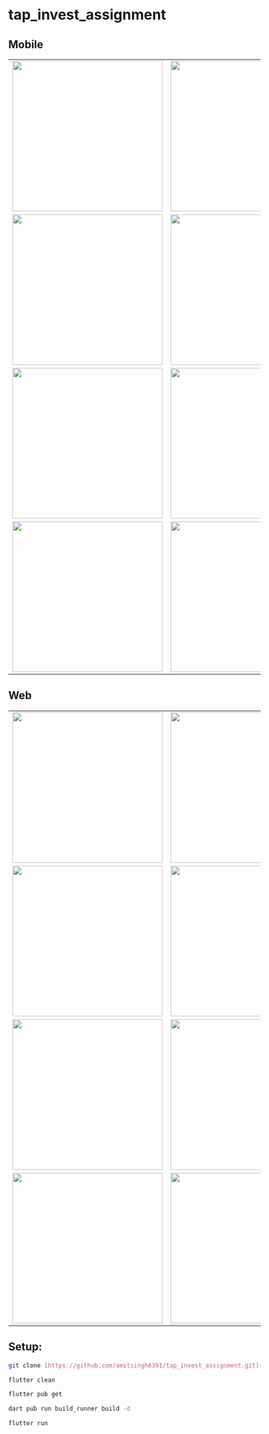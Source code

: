 # tap_invest_assignment


## Mobile

<table>
  <tr>
    <td><Image src="screenshot/mobile/home1.png" width ="300"></td>
    <td><Image src="screenshot/mobile/home2.png" width ="300"></td>
    <td><Image src="screenshot/mobile/home3.png" width ="300"></td>
  </tr>
   <tr>
    <td><Image src="screenshot/mobile/purchase1.png" width ="300"></td>
    <td><Image src="screenshot/mobile/purchase2.png" width ="300"></td>
    <td><Image src="screenshot/mobile/purchase3.png" width ="300"></td>
  </tr>
   <tr>
    <td><Image src="screenshot/mobile/processing1.png" width ="300"></td>
    <td><Image src="screenshot/mobile/processing2.png" width ="300"></td>
    <td><Image src="screenshot/mobile/processing3.png" width ="300"></td>
  </tr>
   <tr>
    <td><Image src="screenshot/mobile/signin1.png" width ="300"></td>
    <td><Image src="screenshot/mobile/signin.png" width ="300"></td>
  </tr>
</table>

## Web

<table>
  <tr>
    <td><Image src="screenshot/web/home1.png" width ="300"></td>
    <td><Image src="screenshot/web/home2.png" width ="300"></td>
    <td><Image src="screenshot/web/home3.png" width ="300"></td>
  </tr>
   <tr>
    <td><Image src="screenshot/web/purchase1.png" width ="300"></td>
    <td><Image src="screenshot/web/purchase2.png" width ="300"></td>
    <td><Image src="screenshot/web/purchase3.png" width ="300"></td>
  </tr>
   <tr>
    <td><Image src="screenshot/web/processing1.png" width ="300"></td>
    <td><Image src="screenshot/web/processing2.png" width ="300"></td>
  </tr>
   <tr>
    <td><Image src="screenshot/web/signin1.png" width ="300"></td>
    <td><Image src="screenshot/web/submit1.png" width ="300"></td>
  </tr>
</table>

## Setup:

```bash
git clone [https://github.com/amitsingh6391/tap_invest_assignment.git](https://github.com/amitsingh6391/tap_invest_assignment.git)
```

```bash
flutter clean
```

```bash
flutter pub get
```

```bash
dart pub run build_runner build -d
```

```bash
flutter run
```
